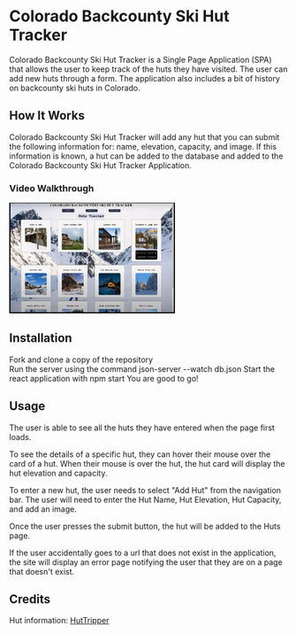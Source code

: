 # Colorado Backcounty Ski Hut Tracker

Colorado Backcounty Ski Hut Tracker is a Single Page Application (SPA) that allows the user to keep track of the huts they have visited. The user can add new huts through a form. The application also includes a bit of history on backcounty ski huts in Colorado.

## How It Works

Colorado Backcounty Ski Hut Tracker will add any hut that you can submit the following information for: name, elevation, capacity, and image. If this information is known, a hut can be added to the database and added to the Colorado Backcounty Ski Hut Tracker Application.

### Video Walkthrough
<a href="https://youtu.be/k5PRbSmpJIA" title="Colorado Backcounty Ski Hut Tracker Application Walkthrough"><img src="./VideoThumbnail.JPG" height="200px" alt="Colorado Backcounty Ski Hut Tracker Application Walkthrough"/></a>

## Installation

Fork and clone a copy of the repository  
Run the server using the command json-server --watch db.json
Start the react application with npm start
You are good to go!

## Usage
The user is able to see all the huts they have entered when the page first loads.

To see the details of a specific hut, they can hover their mouse over the card of a hut. When their mouse is over the hut, the hut card will display the hut elevation and capacity.

To enter a new hut, the user needs to select "Add Hut" from the navigation bar. The user will need to enter the Hut Name, Hut Elevation, Hut Capacity, and add an image. 

Once the user presses the submit button, the hut will be added to the Huts page.

If the user accidentally goes to a url that does not exist in the application, the site will display an error page notifying the user that they are on a page that doesn't exist.

## Credits
Hut information: <a href="https://www.huttripper.com/">HutTripper</a>